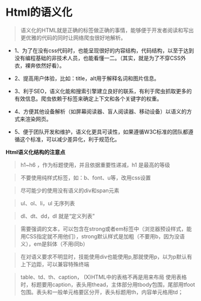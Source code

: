 # Html的语义化

>语义化的HTML就是正确的标签做正确的事情，能够便于开发者阅读和写出更优雅的代码的同时让网络爬虫很好地解析。

- 1、为了在没有css代码时，也能呈现很好的内容结构，代码结构，以至于达到没有编程基础的非技术人员，也能看懂一二。（其实，就是为了不穿CSS外衣，裸奔依然好看）。

- 2、提高用户体验，比如：title，alt用于解释名词和图片信息。

- 3、利于SEO，语义化能和搜索引擎建立良好的联系，有利于爬虫抓取更多的有效信息。爬虫依赖于标签来确定上下文和各个关键字的权重。

- 4、方便其他设备解析（如屏幕阅读器、盲人阅读器、移动设备）以语义的方式来渲染网页。

- 5、便于团队开发和维护，语义化更具可读性，如果遵循W3C标准的团队都遵循这个标准，可以减少差异化，利于规范化。

**Html语义化结构的注意点**

> h1~h6 ，作为标题使用，并且依据重要性递减，h1 是最高的等级

> 不要使用纯样式标签，如：b、font、u等，改用css设置

> 尽可能少的使用没有语义的div和span元素

> ul、ol、li，ul 无序列表

> dl、dt、dd，dl 就是“定义列表”

> 需要强调的文本，可以包含在strong或者em标签中（浏览器预设样式，能用CSS指定就不用他们），strong默认样式是加粗（不要用b，因为没语义），em是斜体（不用i同b）

> 在对语义要求不明显时，技能使用div也能使用p,那就使用p，以为p默认有上下边距，可以兼容特殊终端

> table、td、th、caption， (X)HTML中的表格不再是用来布局
使用表格时，标题要用caption，表头用thead，主体部分用tbody包围，尾部用tfoot包围。表头和一般单元格要区分开，表头标题用th，内容单元格用td；